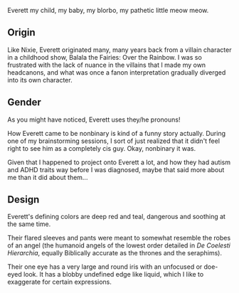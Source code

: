 Everett my child, my baby, my blorbo, my pathetic little meow meow.

## Origin

Like Nixie, Everett originated many, many years back from a villain character in a
childhood show, Balala the Fairies: Over the Rainbow. I was so frustrated with the lack of
nuance in the villains that I made my own headcanons, and what was once a fanon interpretation
gradually diverged into its own character.

## Gender

As you might have noticed, Everett uses they/he pronouns!

How Everett came to be nonbinary is kind of a funny story actually. During one of
my brainstorming sessions, I sort of just realized that it didn't feel right to see him
as a completely cis guy. Okay, nonbinary it was.

Given that I happened to project onto Everett a lot, and how they had autism and ADHD
traits way before I was diagnosed, maybe that said more about me than it did about them...

## Design

Everett's defining colors are deep red and teal, dangerous and soothing at the same time.

Their flared sleeves and pants were meant to somewhat resemble the robes of an angel
(the humanoid angels of the lowest order detailed in *De Coelesti Hierarchia*, equally
Biblically accurate as the thrones and the seraphims).

Their one eye has a very large and round iris with an unfocused or doe-eyed look.
It has a blobby undefined edge like liquid, which I like to exaggerate for certain expressions.
